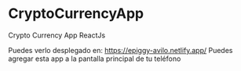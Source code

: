 # CryptoCurrencyApp
Crypto Currency App ReactJs

Puedes verlo desplegado en: https://epiggy-avilo.netlify.app/ 
Puedes agregar esta app a la pantalla principal de tu teléfono 
